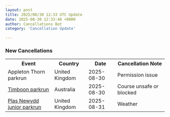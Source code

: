```yaml
---
layout: post
title: 2025/08/30 12:33 UTC Update
date: 2025-08-30 12:33:46 +0000
author: Cancellations Bot
category: 'Cancellation Update'

---
```


<h3>New Cancellations</h3>
<div class='hscrollable'>
<table style='width: 100%'>
    <tr>
        <th>Event</th>
        <th>Country</th>
        <th>Date</th>
        <th>Cancellation Note</th>
    </tr>
    <tr>
        <td>Appleton Thorn parkrun</td>
        <td>United Kingdom</td>
        <td>2025-08-30</td>
        <td>Permission issue</td>
    </tr>
    <tr>
        <td><a href="https://www.parkrun.com.au/timboon">Timboon parkrun</a></td>
        <td>Australia</td>
        <td>2025-08-30</td>
        <td>Course unsafe or blocked</td>
    </tr>
    <tr>
        <td><a href="https://www.parkrun.org.uk/plasnewydd-juniors">Plas Newydd junior parkrun</a></td>
        <td>United Kingdom</td>
        <td>2025-08-31</td>
        <td>Weather</td>
    </tr>
</table>
</div>
